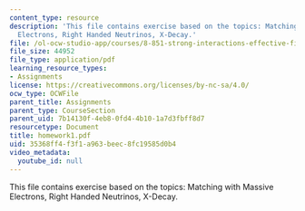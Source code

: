 ```yaml
---
content_type: resource
description: 'This file contains exercise based on the topics: Matching with Massive
  Electrons, Right Handed Neutrinos, X-Decay.'
file: /ol-ocw-studio-app/courses/8-851-strong-interactions-effective-field-theories-of-qcd-spring-2006/35368ff4f3f1a963beec8fc19585d0b4_homework1.pdf
file_size: 44952
file_type: application/pdf
learning_resource_types:
- Assignments
license: https://creativecommons.org/licenses/by-nc-sa/4.0/
ocw_type: OCWFile
parent_title: Assignments
parent_type: CourseSection
parent_uid: 7b14130f-4eb8-0fd4-4b10-1a7d3fbff8d7
resourcetype: Document
title: homework1.pdf
uid: 35368ff4-f3f1-a963-beec-8fc19585d0b4
video_metadata:
  youtube_id: null
---
```

This file contains exercise based on the topics: Matching with Massive Electrons, Right Handed Neutrinos, X-Decay.